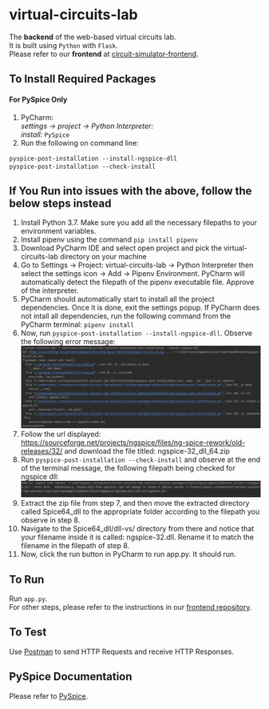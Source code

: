 # virtual-circuits-lab
The **backend** of the web-based virtual circuits lab.  
It is built using `Python` with `Flask`.  
Please refer to our **frontend** at [circuit-simulator-frontend](https://github.com/YukaiZhang2019/circuit-simulator-frontend).

## To Install Required Packages
#### For PySpice Only
1. PyCharm:  
    *settings -> project -> Python Interpreter:*  
        *install:* `PySpice`
2. Run the following on command line:
```
pyspice-post-installation --install-ngspice-dll
pyspice-post-installation --check-install
```

## If You Run into issues with the above, follow the below steps instead
1. Install Python 3.7. Make sure you add all the necessary filepaths to your environment variables.
2. Install pipenv using the command `pip install pipenv`
3. Download PyCharm IDE and select open project and pick the virtual-circuits-lab directory on your machine
4. Go to Settings -> Project: virtual-circuits-lab -> Python Interpreter then select the settings icon -> Add -> Pipenv Environment. PyCharm will automatically detect the filepath of the pipenv executable file. Approve of the interpreter. 
5. PyCharm should automatically start to install all the project dependencies. Once it is done, exit the settings popup. If PyCharm does not intall all dependencies, run the following command from the PyCharm terminal: `pipenv install`
6. Now, run `pyspice-post-installation --install-ngspice-dll`. Observe the following error message: ![error message](https://github.com/EDALab/virtual-circuits-lab/blob/abhi_dev/error%20installing%20ngspice%20dll.PNG)
7. Follow the url displayed: https://sourceforge.net/projects/ngspice/files/ng-spice-rework/old-releases/32/ and download the file titled: ngspice-32_dll_64.zip
8. Run `pyspice-post-installation --check-install` and observe at the end of the terminal message, the following filepath being checked for ngspice dll: ![filepath](https://github.com/EDALab/virtual-circuits-lab/blob/abhi_dev/filepath%20required.PNG) 
9. Extract the zip file from step 7, and then move the extracted directory called Spice64_dll to the appropriate folder according to the filepath you observe in step 8. 
10. Navigate to the Spice64_dll/dll-vs/ directory from there and notice that your filename inside it is called: ngspice-32.dll. Rename it to match the filename in the filepath of step 8. 
11. Now, click the run button in PyCharm to run app.py. It should run. 

## To Run
Run `app.py`.  
For other steps, please refer to the instructions in our [frontend repository](https://github.com/YukaiZhang2019/circuit-simulator-frontend).

## To Test
Use [Postman](https://www.postman.com/) to send HTTP Requests and receive HTTP Responses.

## PySpice Documentation
Please refer to [PySpice](https://github.com/FabriceSalvaire/PySpice).
